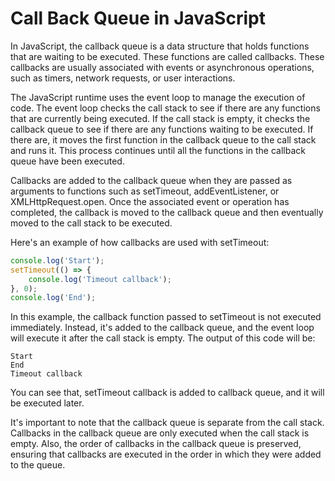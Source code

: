# Call Back Queue in JavaScript #

In JavaScript, the callback queue is a data structure that holds functions that are waiting to be executed. These functions are called callbacks. These callbacks are usually associated with events or asynchronous operations, such as timers, network requests, or user interactions.

The JavaScript runtime uses the event loop to manage the execution of code. The event loop checks the call stack to see if there are any functions that are currently being executed. If the call stack is empty, it checks the callback queue to see if there are any functions waiting to be executed. If there are, it moves the first function in the callback queue to the call stack and runs it. This process continues until all the functions in the callback queue have been executed.

Callbacks are added to the callback queue when they are passed as arguments to functions such as setTimeout, addEventListener, or XMLHttpRequest.open. Once the associated event or operation has completed, the callback is moved to the callback queue and then eventually moved to the call stack to be executed.

Here's an example of how callbacks are used with setTimeout:
```javascript
console.log('Start');
setTimeout(() => {
    console.log('Timeout callback');
}, 0);
console.log('End');
```
In this example, the callback function passed to setTimeout is not executed immediately. Instead, it's added to the callback queue, and the event loop will execute it after the call stack is empty. The output of this code will be:
```
Start
End
Timeout callback
```
You can see that, setTimeout callback is added to callback queue, and it will be executed later.

It's important to note that the callback queue is separate from the call stack. Callbacks in the callback queue are only executed when the call stack is empty. Also, the order of callbacks in the callback queue is preserved, ensuring that callbacks are executed in the order in which they were added to the queue.